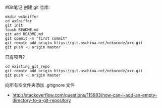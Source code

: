 #Git笔记
创建 git 仓库:
```
mkdir wxSniffer
cd wxSniffer
git init
touch README.md
git add README.md
git commit -m "first commit"
git remote add origin https://git.oschina.net/nekocode/xxx.git
git push -u origin master
```

已有项目?
```
cd existing_git_repo
git remote add origin https://git.oschina.net/nekocode/xxx.git
git push -u origin master
```

向所有空文件夹添加 .gitignore 文件
- http://stackoverflow.com/questions/115983/how-can-i-add-an-empty-directory-to-a-git-repository

